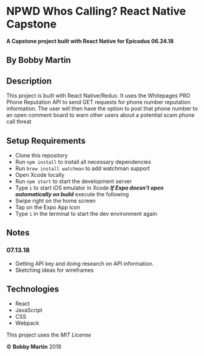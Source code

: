 # NPWD Whos Calling? React Native Capstone
**A Capstone project built with React Native for Epicodus 06.24.18**

## By Bobby Martin

## Description
This project is built with React Native/Redux. It uses the Whitepages PRO Phone Reputation API to send GET requests for phone number reputation information. The user will then have the option to post that phone number to an open comment board to warn other users about a potential scam phone call threat

## Setup Requirements

* Clone this repository
* Run `npm install` to install all necessary dependencies
* Run `brew install watchman` to add watchman support
* Open Xcode locally
* Run `npm start` to start the development server
* Type `i` to start iOS emulator in Xcode
**_If Expo doesn't open automatically on build_** execute the following
* Swipe right on the home screen
* Tap on the Expo App icon
* Type `i` in the terminal to start the dev environment again

## Notes
### 07.13.18
* Getting API key and doing research on API information.
* Sketching ideas for wireframes

## Technologies
* React
* JavaScript
* CSS
* Webpack

This project uses the _MIT License_  

&copy; **Bobby Martin** 2018
